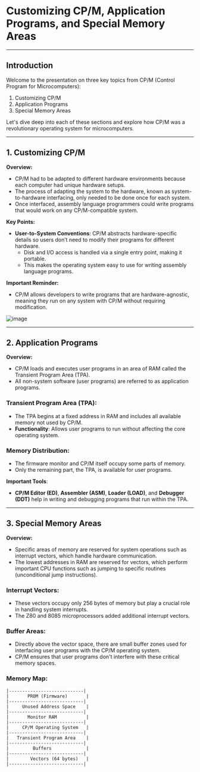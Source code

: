 # Customizing CP/M, Application Programs, and Special Memory Areas

---

## **Introduction**

Welcome to the presentation on three key topics from CP/M (Control Program for Microcomputers):
1. Customizing CP/M
2. Application Programs
3. Special Memory Areas

Let's dive deep into each of these sections and explore how CP/M was a revolutionary operating system for microcomputers.

---

## **1. Customizing CP/M**

**Overview:**
- CP/M had to be adapted to different hardware environments because each computer had unique hardware setups.
- The process of adapting the system to the hardware, known as system-to-hardware interfacing, only needed to be done once for each system.
- Once interfaced, assembly language programmers could write programs that would work on any CP/M-compatible system.

**Key Points:**
- **User-to-System Conventions**: CP/M abstracts hardware-specific details so users don’t need to modify their programs for different hardware.
  - Disk and I/O access is handled via a single entry point, making it portable.
  - This makes the operating system easy to use for writing assembly language programs.

**Important Reminder:**
- CP/M allows developers to write programs that are hardware-agnostic, meaning they run on any system with CP/M without requiring modification.

![image](https://github.com/user-attachments/assets/fd0fef7e-1d54-4185-afc0-3c6517f0d22d)


---

## **2. Application Programs**

**Overview:**
- CP/M loads and executes user programs in an area of RAM called the Transient Program Area (TPA).
- All non-system software (user programs) are referred to as application programs.

### **Transient Program Area (TPA)**:
- The TPA begins at a fixed address in RAM and includes all available memory not used by CP/M.
- **Functionality**: Allows user programs to run without affecting the core operating system.

### **Memory Distribution:**
- The firmware monitor and CP/M itself occupy some parts of memory.
- Only the remaining part, the TPA, is available for user programs.

**Important Tools**:
- **CP/M Editor (ED)**, **Assembler (ASM)**, **Loader (LOAD)**, and **Debugger (DDT)** help in writing and debugging programs that run within the TPA.


---

## **3. Special Memory Areas**

**Overview:**
- Specific areas of memory are reserved for system operations such as interrupt vectors, which handle hardware communication.
- The lowest addresses in RAM are reserved for vectors, which perform important CPU functions such as jumping to specific routines (unconditional jump instructions).

### **Interrupt Vectors**:
- These vectors occupy only 256 bytes of memory but play a crucial role in handling system interrupts.
- The Z80 and 8085 microprocessors added additional interrupt vectors.

### **Buffer Areas**:
- Directly above the vector space, there are small buffer zones used for interfacing user programs with the CP/M operating system.
- CP/M ensures that user programs don't interfere with these critical memory spaces.

### **Memory Map**:

```plaintext
|----------------------------|
|       PROM (Firmware)       |
|----------------------------|
|     Unused Address Space    |
|----------------------------|
|       Monitor RAM           |
|----------------------------|
|     CP/M Operating System   |
|----------------------------|
|   Transient Program Area    |
|----------------------------|
|         Buffers             |
|----------------------------|
|        Vectors (64 bytes)   |
|----------------------------|
